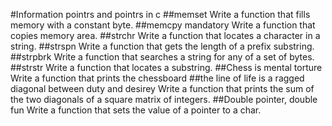 #Information pointrs and pointrs in c
##memset 
Write a function that fills memory with a constant byte.
##memcpy mandatory
Write a function that copies memory area.
##strchr
Write a function that locates a character in a string.
##strspn
Write a function that gets the length of a prefix substring.
##strpbrk 
Write a function that searches a string for any of a set of bytes.
##strstr
Write a function that locates a substring.
##Chess is mental torture
Write a function that prints the chessboard
##the line of life is a ragged diagonal between duty and desirey
Write a function that prints the sum of the two diagonals of a square matrix of integers.
##Double pointer, double fun
Write a function that sets the value of a pointer to a char.